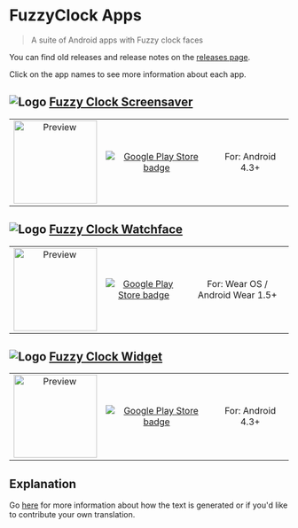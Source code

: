 # FuzzyClock Apps

> A suite of Android apps with Fuzzy clock faces

You can find old releases and release notes on the [releases page](https://github.com/tuur29/fuzzyclock/releases).

Click on the app names to see more information about each app.

## ![Logo](https://raw.githubusercontent.com/tuur29/fuzzyclock/master/screensaver/app/src/main/res/mipmap-mdpi/ic_launcher.png "Logo") [Fuzzy Clock Screensaver](./screensaver)

| | | |
|:-:|:-:|:-:|
| <img alt="Preview" title="Preview" src="https://raw.githubusercontent.com/tuur29/fuzzyclock/master/assets/screenshots/screensaver_1.jpg" width="150"> | [![Google Play Store badge](https://play.google.com/intl/en_us/badges/images/badge_new.png)](https://play.google.com/store/apps/details?id=net.tuurlievens.fuzzyclockscreensaver) | For: Android 4.3+ |

## ![Logo](https://raw.githubusercontent.com/tuur29/fuzzyclock/master/watchface/app/src/main/res/mipmap-mdpi/ic_launcher.png "Logo") [Fuzzy Clock Watchface](./watchface)

| | | |
|:-:|:-:|:-:|
| <img alt="Preview" title="Preview" src="https://raw.githubusercontent.com/tuur29/fuzzyclock/master/assets/screenshots/watch_1.png" width="150"> | [![Google Play Store badge](https://play.google.com/intl/en_us/badges/images/badge_new.png)](https://play.google.com/store/apps/details?id=net.tuurlievens.fuzzyclockwatchface) | For: Wear OS / Android Wear 1.5+ |

## ![Logo](https://raw.githubusercontent.com/tuur29/fuzzyclock/master/widget/app/src/main/res/mipmap-mdpi/ic_launcher.png "Logo") [Fuzzy Clock Widget](./widget)

| | | |
|:-:|:-:|:-:|
| <img alt="Preview" title="Preview" src="https://raw.githubusercontent.com/tuur29/fuzzyclock/master/assets/screenshots/widget_1.jpg" width="150"> | [![Google Play Store badge](https://play.google.com/intl/en_us/badges/images/badge_new.png)](https://play.google.com/store/apps/details?id=net.tuurlievens.fuzzyclockwidget) | For: Android 4.3+ |

## Explanation

Go [here](./shared) for more information about how the text is generated or if you'd like to contribute your own translation.

